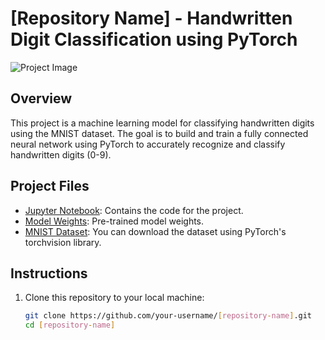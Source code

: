 # [Repository Name] - Handwritten Digit Classification using PyTorch

![Project Image](insert_project_image_url_here)

## Overview

This project is a machine learning model for classifying handwritten digits using the MNIST dataset. The goal is to build and train a fully connected neural network using PyTorch to accurately recognize and classify handwritten digits (0-9).

## Project Files

- [Jupyter Notebook](notebook.ipynb): Contains the code for the project.
- [Model Weights](model_weights.pth): Pre-trained model weights.
- [MNIST Dataset](https://pytorch.org/docs/stable/torchvision/datasets.html#mnist): You can download the dataset using PyTorch's torchvision library.

## Instructions

1. Clone this repository to your local machine:

   ```bash
   git clone https://github.com/your-username/[repository-name].git
   cd [repository-name]
